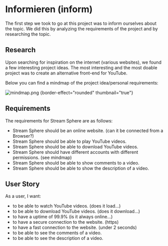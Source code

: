 <show-structure depth="2"/>

# Informieren (inform)

The first step we took to go at this project was to inform ourselves about the topic. We did this by analyzing the requirements of the project and by researching the topic. 


## Research
Upon searching for inspiration on the internet (various websites), we found a few interesting project ideas. The most interesting and the most doable project was to create an alternative front-end for YouTube. 

Below you can find a mindmap of the project idea/personal requirements:

![mindmap.png](mindmap.png) {border-effect="rounded" thumbnail="true"}

## Requirements
The requirements for Stream Sphere are as follows:
- Stream Sphere should be an online website. (can it be connected from a Browser?)
- Stream Sphere should be able to play YouTube videos.
- Stream Sphere should be able to download YouTube videos.
- Stream Sphere should have different accounts with different permissions. (see mindmap)
- Stream Sphere should be able to show comments to a video.
- Stream Sphere should be able to show the description of a video.

## User Story
As a user, I want:
- to be able to watch YouTube videos. (does it load...)
- to be able to download YouTube videos. (does it download...)
- to have a uptime of 99.9% (is it always online...)
- to have a secure connection to the website. (https)
- to have a fast connection to the website. (under 2 seconds)
- to be able to see the comments of a video.
- to be able to see the description of a video.